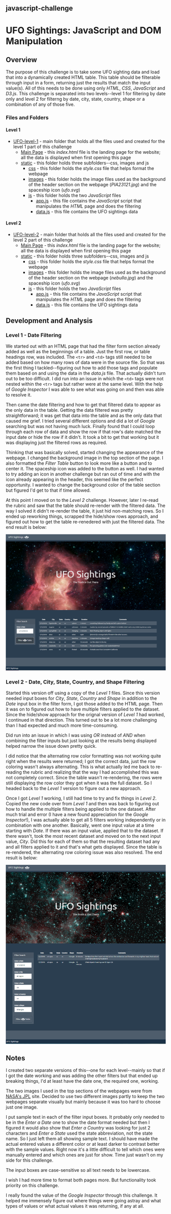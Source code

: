 ## javascript-challenge
# UFO Sightings: JavaScript and DOM Manipulation

## Overview

The purpose of this challenge is to take some UFO sighting data and load that into a dynamically created HTML table. This table should be filterable through input in a form, returning just the results that match the input value(s). All of this needs to be done using only *HTML*, *CSS*, *JavaScript* and *D3.js*. This challenge is separated into two levels--level 1 for filtering by date only and level 2 for filterng by date, city, state, country, shape or a combination of any of those five.


### Files and Folders

#### Level 1

* [UFO-level-1](UFO-level-1/) - main folder that holds all the files used and created for the level 1 part of this challenge
    * [Main Page](UFO-level-1/index.html) - this *index.html* file is the landing page for the website; all the data is displayed when first opening this page
    * [static](UFO-level-1/static/) - this folder holds three subfolders--css, images and js
        * [css](UFO-level-1/static/css/) - this folder holds the *style.css* file that helps format the webpage
        * [images](UFO-level-1/static/images/) - this folder holds the image files used as the background of the header section on the webpage (*PIA23121.jpg*) and the spaceship icon (*ufo.svg*)
        * [js](UFO-level-1/static/js/) - this folder holds the two *JavaScript* files
            * [app.js](UFO-level-1/static/js/app.js) - this file contains the *JavaScript* script that manipulates the *HTML* page and does the filtering
            * [data.js](UFO-level-1/static/js/app.js) - this file contains the UFO sightings data

#### Level 2

* [UFO-level-2](UFO-level-2/) - main folder that holds all the files used and created for the level 2 part of this challenge
    * [Main Page](UFO-level-2/index.html) - this *index.html* file is the landing page for the website; all the data is displayed when first opening this page
    * [static](UFO-level-2/static/) - this folder holds three subfolders--css, images and js
        * [css](UFO-level-2/static/css/) - this folder holds the *style.css* file that helps format the webpage
        * [images](UFO-level-2/static/images/) - this folder holds the image files used as the background of the header section on the webpage (*nebulla.jpg*) and the spaceship icon (*ufo.svg*)
        * [js](UFO-level-2/static/js/) - this folder holds the two *JavaScript* files
            * [app.js](UFO-level-2/static/js/app.js) - this file contains the *JavaScript* script that manipulates the *HTML* page and does the filtering
            * [data.js](UFO-level-2/static/js/app.js) - this file contains the UFO sightings data



## Development and Analysis

### Level 1 - Date Filtering

We started out with an HTML page that had the filter form section already added as well as the beginnings of a table. Just the first row, or table headings row, was included. The `<tr>` and `<td>` tags still needed to be added based on how many rows of data were in the source file. So that was the first thing I tackled--figuring out how to add those tags and populate them based on and using the data in the *data.js* file. That actually didn't turn out to be too difficult. I did run into an issue in which the `<td>` tags were not nested within the `<tr>` tags but rather were at the same level. With the help of *Google Inspector* I was able to see what was going on and then was able to resolve it. 

Then came the date filtering and how to get that filtered data to appear as the only data in the table. Getting the data filtered was pretty straightforward; it was get that data into the table and as the only data that caused me grief. I tried several different options and did a lot of *Google* searching but was not having much luck. Finally found that I could loop through each row of data and show the row if that row's date matched the input date or hide the row if it didn't. It took a bit to get that working but it was displaying just the filtered rows as required. 

Thinking that was basically solved, started changing the appearance of the webpage. I changed the background image in the top section of the page. I also formatted the *Filter Table* button to look more like a button and to center it. The spaceship icon was added to the button as well. I had wanted to try adding an icon in another challenge but ran out of time and with the icon already appearing in the header, this seemed like the perfect opportunity. I wanted to change the background color of the table section but figured I'd get to that if time allowed. 

At this point I moved on to the *Level 2* challenge. However, later I re-read the rubric and saw that the table should re-render with the filtered data. The way I solved it didn't re-render the table, it just hid non-matching rows. So I ended up reworking things, scrapped the hide/show rows approach, and figured out how to get the table re-renedered with just the filtered data. The end result is below:

![images/level1_page.png](images/level1_page.PNG)


### Level 2 - Date, City, State, Country, and Shape Filtering

Started this version off using a copy of the *Level 1* files. Since this version needed input boxes for *City*, *State*, *Country* and *Shape* in addition to the *Date* input box in the filter form, I got those added to the HTML page. Then it was on to figured out how to have multiple filters applied to the dataset. Since the hide/show approach for the orignal version of *Level 1* had worked, I continued in that direction. This turned out to be a lot more challenging than I had expected and much more time-consuming. 

Did run into an issue in which I was using *OR* instead of *AND* when combining the filter inputs but just looking at the results being displayed helped narrow the issue down pretty quick.

I did notice that the alternating row color formatting was not working quite right when the results were returned; I got the correct data, just the row coloring wasn't always alternating. This is what actually led me back to re-reading the rubric and realizing that the way I had accomplished this was not completely correct. Since the table wasn't re-rendering, the rows were still displaying the row color they got when it was the full dataset. So I headed back to the *Level 1* version to figure out a new approach. 

Once I got *Level 1* working, I still had time to try and fix things in *Level 2*. Copied the new code over from *Level 1* and then was back to figuring out how to handle the multiple filters being applied to the one dataset. After much trial and error (I have a new found appreciation for the *Google Inspector*!), I was actually able to get all 5 filters working independently or in combination with one another. Basically, went one input value at a time starting with *Date*. If there was an input value, applied that to the dataset. If there wasn't, took the most recent dataset and moved on to the next input value, *City*. Did this for each of them so that the resulting dataset had any and all filters applied to it and that's what gets displayed. Since the table is re-rendered, the alternating row coloring issue was also resolved. The end result is below:

![images/level2_page.png](images/level2_page.PNG)


## Notes

I created two separate versions of this--one for each level--mainly so that if I got the date working and was adding the other filters but that ended up breaking things, I'd at least have the date one, the required one, working.

The two images I used in the top sections of the webpages were from [NASA's JPL](https://www.jpl.nasa.gov/spaceimages/?search=&category=Mars) site. Decided to use two different images partly to keep the two webpages separate visually but mainly because it was too hard to choose just one image.

I put sample text in each of the filter input boxes. It probably only needed to be in the *Enter a Date* one to show the date format needed but then I figured it would also show that *Enter a Country* was looking for just 2 characters and *Enter a State* used the state abbreviation, not the state name. So I just left them all showing sample text. I should have made the actual entered values a different color or at least darker to contrast better with the sample values. Right now it's a little difficult to tell which ones were manually entered and which ones are just for show. Time just wasn't on my side for this challenge.

The input boxes are case-sensitive so all text needs to be lowercase.

I wish I had more time to format both pages more. But functionality took priority on this challenge.

I really found the value of the *Google Inspector* through this challenge. It helped me immensely figure out where things were going astray and what types of values or what actual values it was returning, if any at all.

